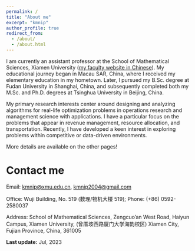 ```yaml
---
permalink: /
title: "About me"
excerpt: "kmnip"
author_profile: true
redirect_from: 
  - /about/
  - /about.html
---
```


I am currently an assistant professor at the School of Mathematical Sciences, Xiamen University ([my faculty website in Chinese](https://math.xmu.edu.cn/info/1083/6957.htm)). My educational journey began in Macau SAR, China, where I received my elementary education in my hometown. Later, I pursued my B.Sc. degree at Fudan University in Shanghai, China, and subsequently completed both my M.Sc. and Ph.D. degrees at Tsinghua University in Beijing, China.
<!--<img src="map.png" width=30% height=30%>-->
<!--![](map.png)-->

My primary research interests center around designing and analyzing algorithms for real-life optimization problems in operations research and management science with applications. I have a particular focus on the problems that appear in revenue management, resource allocation, and transportation. Recently, I have developed a keen interest in exploring problems within competitive or data-driven environments.

More details are available on the other pages!

Contact me
======
Email: [kmnip@xmu.edu.cn](mailto:kmnip@xmu.edu.cn), [kmnip2004@gmail.com](mailto:kmnip2004@gmail)

Office: Wuji Building, No. 519 (数理/物机大楼 519); Phone: (+86) 0592-2580037

Address: School of Mathematical Sciences, Zengcuo’an West Road, Haiyun Campus, Xiamen University, (曾厝垵西路厦门大学海韵校区)
Xiamen City, Fujian Province, China, 361005

**Last update:** Jul, 2023

